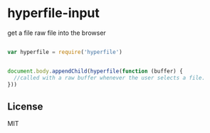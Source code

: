 # hyperfile-input


get a file raw file into the browser

``` js

var hyperfile = require('hyperfile')


document.body.appendChild(hyperfile(function (buffer) {
  //called with a raw buffer whenever the user selects a file.
}))
```

## License

MIT
